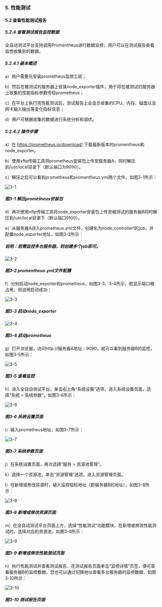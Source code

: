 ### 5. 性能测试

#### 5.2 查看性能测试报告

##### 5.2.4 查看测试报告监控数据

全自动测试平台支持调用Promentheus进行数据监控，用户可以在测试报告查看监控收集到的数据。

##### 5.2.4.1 基本概述

a）用户需要先安装prometheus监控工具；

b）然后在被测试的服务器上安装node_exporter插件，用于将在被测试的服务器上收集的性能指标参数传给prometheus；

c）在平台上执行完性能测试后，测试报告上会显示收集的CPU、内存、磁盘以及网卡输入输出等变化指标信息；

d）用户可根据收集的数据进行系统分析和调优。

##### 5.2.4.2 操作步骤

a）在 https://prometheus.io/download/ 下载最新版本的promentheus和node_exporter。

b）使用xftp传输工具将prometheus安装包上传至服务器A，同时解压到/usr/local目录下（默认端口为9090）。

c）解压之后可以看到prometheus和promentheus.yml两个文件，如图3-1所示：

![3-1](https://www.feisuanyz.com/fstest/xncs/ceshireport/jiankongjicheng_3.jpg)

##### 图3-1 解压prometheus安装包

d）再次使用xftp传输工具将node_exporter安装包上传至被测试的服务器B同时解压到/usr/local目录下（默认端口9100）。

e）从服务器A进入prometheus.yml文件，创建名为node_controller1的job，并配置node_exporter地址，如图3-2所示：

##### 说明：若需监控多台服务器，则创建多个job即可。

![3-2](https://www.feisuanyz.com/fstest/xncs/ceshireport/jiankongjicheng_5.jpg)

##### 图3-2 promentheus.yml文件配置

f）分别启动node_exporter和prometheus，如图3-3、3-4所示，若显示端口被占用，则说明启动成功：

![3-3](https://www.feisuanyz.com/fstest/xncs/ceshireport/jiankongjicheng__6_2.jpg)

##### 图3-3 启动node_exporter

![3-4](https://www.feisuanyz.com/fstest/xncs/ceshireport/jiankongjicheng_6_1.jpg)

##### 图3-4 启动prometheus

g）打开浏览器，访问http://服务器A地址：9090，就可以看到服务器B的监控，如图3-5所示：

![3-5](https://www.feisuanyz.com/fstest/xncs/ceshireport/jiankongjicheng_7.jpg)

##### 图3-5 查看监控

h）进入全自动测试平台，单击右上角“系统设置”选项，进入系统设置页面，选择“系统 > 系统参数”，如图3-6所示：

![3-6](https://www.feisuanyz.com/fstest/xncs/ceshireport/jiankongjicheng_8.png)

##### 图3-6 系统设置页面

i）输入prometheus地址，如图3-7所示：

![3-7](https://www.feisuanyz.com/fstest/xncs/ceshireport/jiankongjicheng_9.png)

##### 图3-7 系统参数页面

j）在系统设置页面，再次选择“服务 > 资源池管理”。

k）选择一个资源池，单击“资源管理”选项，进入资源管理页面。

l）在新增或修改资源时，输入监控指标地址（即服务器B的地址），如图3-8所示：

![3-8](https://www.feisuanyz.com/fstest/xncs/ceshireport/jiankongjicheng_10.png)

##### 图3-8 新增或修改资源页面

m）在全自动测试平台页面上方，选择“性能测试”功能模块，在新增或修改性能测试时，选择对应的资源池，如图3-9所示：

![3-9](https://www.feisuanyz.com/fstest/xncs/ceshireport/jiankongjicheng_11.png)

##### 图3-9 新增或修改性能测试页面

n）执行性能测试并查看测试报告，在测试报告页面单击“监控详情”页签，便可查看服务器B的监控数据，您也可以通过切换地址查看多台服务器的监控数据，如图3-10所示：

![3-10](https://www.feisuanyz.com/fstest/xncs/ceshireport/jiankongjicheng_11.png)

##### 图3-10 测试报告页面

